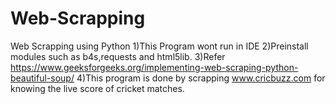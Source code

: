 # Web-Scrapping
Web Scrapping using Python
  1)This Program wont run in IDE
  2)Preinstall modules such as b4s,requests and html5lib.
  3)Refer https://www.geeksforgeeks.org/implementing-web-scraping-python-beautiful-soup/
  4)This program is done by scrapping www.cricbuzz.com for knowing the live score of cricket matches.
